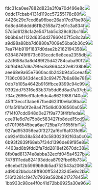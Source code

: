fdc31ca0ee7882d823a3f0a70d496e8c<img  src="https://img.alicdn.com/bao/uploaded/i3/2639837995/TB2me9npIj_B1NjSZFHXXaDWpXa_!!2639837995.jpg_160x160.jpg">
0ddc17cbab4131d119cc57255178c80f<img  src="https://img.alicdn.com/bao/uploaded/i1/2639837995/O1CN0128vl0KHRyAexEmp_!!2639837995.jpg_160x160.jpg">
4426c29c7ccd6a96bec26ab17cd7be98<img  src="https://img.alicdn.com/bao/uploaded/i4/2639837995/O1CN0128vl03pVszyGMqJ_!!2639837995.jpg_160x160.jpg">
6d8cd46dddd6f1b2558a72e01c3a834f<img  src="https://img.alicdn.com/bao/uploaded/i2/2639837995/O1CN0128vl0Ih2dy6u3Fm_!!2639837995.jpg_160x160.jpg">
57c5d6128c1a2e5471ab5c329c92bc16<img  src="https://img.alicdn.com/bao/uploaded/i3/2639837995/O1CN0128vl0EHQKbxN3lK_!!2639837995.jpg_160x160.jpg">
9b6b6a41122d635dd27860407f5c8c2a<img  src="https://img.alicdn.com/bao/uploaded/i4/2639837995/O1CN0128vl0WN9kjPa3ZD_!!2639837995.jpg_160x160.jpg">
a9d98a88bb7d6880a7009e56ba6b36c9<img  src="https://img.alicdn.com/bao/uploaded/i2/2639837995/TB2mEA3prZnBKNjSZFGXXbt3FXa_!!2639837995.jpg_160x160.jpg">
7ea7f4b919f1837d0dae2b2162194358<img  src="https://img.alicdn.com/bao/uploaded/i2/2639837995/O1CN0128vl0QpJsAxAuM2_!!2639837995.jpg_160x160.jpg">
63848749f673c605ccdc6e8cea2355db<img  src="https://img.alicdn.com/bao/uploaded/i1/2639837995/O1CN0128vl0Y8l0ANbkeI_!!2639837995.jpg_160x160.jpg">
a2a1658a3a8d489f25d42784caba90f2<img  src="https://img.alicdn.com/bao/uploaded/i4/2639837995/O1CN0128vl0FocLMl3t6j_!!2639837995.jpg_160x160.jpg">
3bf64947d9a79fec8a8664432e8238b8<img  src="https://img.alicdn.com/bao/uploaded/i4/2639837995/O1CN0128vl0crlIuBjuDl_!!2639837995.jpg_160x160.jpg">
aee68e9a65e7660ac4b243b94a5ceeaf<img  src="https://img.alicdn.com/bao/uploaded/i3/2639837995/TB2Z4ECncj_B1NjSZFHXXaDWpXa_!!2639837995.jpg_160x160.jpg">
7136c09343d4ec83c694757b6a68e781<img  src="https://img.alicdn.com/imgextra/i4/2639837995/O1CN0128vl0mRmZQv7Yr9_!!2639837995.jpg">
0db7b105a4642b916ffbce9399c94c99<img  src="https://img.alicdn.com/imgextra/i4/2639837995/O1CN0128vl0l6KaOABqF8_!!2639837995.jpg">
9392dd75316e83b37b5dd6d8ad7a37eb<img  src="https://img.alicdn.com/imgextra/i3/2639837995/O1CN0128vl0mCi4l1XSFj_!!2639837995.jpg">
734c2696c61fafe9dc4a86219887f40a<img  src="https://img.alicdn.com/imgextra/i2/2639837995/O1CN0128vl0kIOsWx5Ts3_!!2639837995.jpg">
45fff3eccf3abe67fbe462310e6a08ba<img  src="https://img.alicdn.com/imgextra/i3/2639837995/O1CN0128vl0mRnArSCnyY_!!2639837995.jpg">
01fa5f6fa0f2e9a47f5d6d0308560a05<img  src="https://img.alicdn.com/imgextra/i3/2639837995/O1CN0128vl0kIOCxybn3q_!!2639837995.jpg">
f714f07cdd948d0e27f9a773f4fbfeda<img  src="https://img.alicdn.com/imgextra/i4/2639837995/O1CN0128vl0mkZNORNDIr_!!2639837995.jpg">
cee91e6d7d75b8c583427fb8ded15cd9<img  src="https://img.alicdn.com/imgextra/i4/2639837995/O1CN0128vl0kfq0WV8Vvk_!!2639837995.jpg">
d170196545bea6ae725ba7e11655fbf1<img  src="https://img.alicdn.com/imgextra/i3/2639837995/O1CN0128vl0mRoa8UVxZc_!!2639837995.jpg">
927ad953056ea0f3272af6cf6af03fd6<img  src="https://img.alicdn.com/imgextra/i1/2639837995/O1CN0128vl0mkZRYPcWuf_!!2639837995.jpg">
cb92e10b38a53440c58302392f63a0c0<img  src="https://img.alicdn.com/imgextra/i4/2639837995/O1CN0128vl0mzDiAV39Rd_!!2639837995.jpg">
6b93f2839f68eb7f34d1396de69f95e8<img  src="https://img.alicdn.com/imgextra/i1/2639837995/O1CN0128vl0m6Ws4AQHrf_!!2639837995.jpg">
4463ad8b9fdd2fa7dd2818ef2670dc38<img  src="https://img.alicdn.com/imgextra/i4/2639837995/O1CN0128vl0mzD6mT7pWy_!!2639837995.jpg">
8fb0ad81374e8abba32ecfd045a4527b<img  src="https://img.alicdn.com/imgextra/i1/2639837995/O1CN0128vl0nOe6BdytZe_!!2639837995.jpg">
7478111eda824193ddca8792fbe6fb73<img  src="https://img.alicdn.com/imgextra/i2/2639837995/O1CN0128vl0kIOsX9sMn7_!!2639837995.jpg">
e8cebd12b5969b9db5ad752543a20683<img  src="https://img.alicdn.com/imgextra/i2/2639837995/O1CN0128vl0mkZ2c4C8fN_!!2639837995.jpg">
ad90d2bbdc48ff800ff53423245e9c2b<img  src="https://img.alicdn.com/imgextra/i2/2639837995/O1CN0128vl0mzDZsEHAvp_!!2639837995.jpg">
516f2281c1947d7939a592b821727845<img  src="https://img.alicdn.com/imgextra/i3/2639837995/O1CN0128vl0mzC2HhNtpd_!!2639837995.jpg">
1bb933c98ce4f0c41d72bb6925a30e96<img  src="https://img.alicdn.com/imgextra/i2/2639837995/O1CN0128vl0mkReMIBq0P_!!2639837995.jpg">
